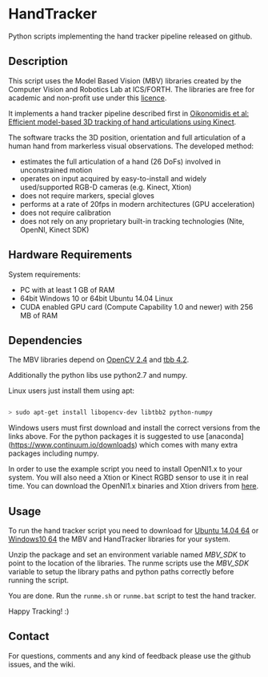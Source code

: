 # HandTracker

Python scripts implementing the hand tracker pipeline released on github.

## Description

This script uses the Model Based Vision (MBV) libraries created by the Computer
Vision and Robotics Lab at ICS/FORTH. The libraries are free for academic and 
non-profit use under this [licence](licence.txt).

It implements a hand tracker pipeline described first in 
[Oikonomidis et al: Efficient model-based 3D tracking of hand articulations using Kinect](http://users.ics.forth.gr/~argyros/mypapers/2011_09_bmvc_kinect_hand_tracking.pdf).

The software tracks the 3D position, orientation and full articulation of a 
human hand from markerless visual observations. The developed method:

 * estimates the full articulation of a hand (26 DoFs)  involved in unconstrained motion
 * operates on input acquired by easy-to-install and widely used/supported RGB-D cameras (e.g. Kinect, Xtion)
 * does not require markers, special gloves
 * performs at a rate of 20fps in modern architectures (GPU acceleration)
 * does not require calibration
 * does not rely on any proprietary built-in tracking technologies (Nite, OpenNI, Kinect SDK)

## Hardware Requirements

System requirements:
 - PC with at least 1 GB of RAM
 - 64bit Windows 10 or 64bit Ubuntu 14.04 Linux
 - CUDA enabled GPU card (Compute Capability 1.0 and newer) with 256 ΜΒ of RAM


## Dependencies

The MBV libraries depend on [OpenCV 2.4](http://opencv.org/) and [tbb 4.2](https://www.threadingbuildingblocks.org/).

Additionally the python libs use python2.7 and numpy.

Linux users just install them using apt:
```bash

> sudo apt-get install libopencv-dev libtbb2 python-numpy

```

Windows users must first download and install the correct versions from the
links above. For the python packages it is suggested to use 
[anaconda] (https://www.continuum.io/downloads) which
comes with many extra packages including numpy.

In order to use the example script you need to install OpenNI1.x to your
system. You will also need a Xtion or Kinect RGBD sensor to use it in real
time. You can download the OpenNI1.x binaries and Xtion drivers from 
[here](http://cvrlcode.ics.forth.gr/web_share/OpenNI/OpenNI_SDK/OpenNI_1.x).

## Usage

To run the hand tracker script you need to download for 
[Ubuntu 14.04 64](http://cvrlcode.ics.forth.gr/files/mbv/v1.0/MBV_PythonAPI_1.0.zip) 
or [Windows10 64](http://cvrlcode.ics.forth.gr/files/mbv/v1.0/MBV_PythonAPI_1.0.zip)
the MBV and HandTracker libraries for your system. 

Unzip the package and set an environment variable named *MBV_SDK* to point to 
the location of the libraries. The runme scripts use the *MBV_SDK* variable to
setup the library paths and python paths correctly before running the script.

You are done. Run the `runme.sh` or `runme.bat` script to test the hand
tracker. 

Happy Tracking! :) 


## Contact

For questions, comments and any kind of feedback please use the github issues,
and the wiki. 


